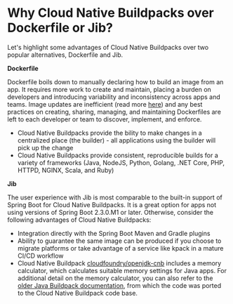 # Why Cloud Native Buildpacks over Dockerfile or Jib?

Let's highlight some advantages of Cloud Native Buildpacks over two popular alternatives, Dockerfile and Jib.

**Dockerfile**

Dockerfile boils down to manually declaring how to build an image from an app. It requires more work to create and maintain, placing a burden on developers and introducing variability and inconsistency across apps and teams. Image updates are inefficient (read more [here](https://spring.io/blog/2020/01/27/creating-docker-images-with-spring-boot-2-3-0-m1)) and any best practices on creating, sharing, managing, and maintaining Dockerfiles are left to each developer or team to discover, implement, and enforce.

- Cloud Native Buildpacks provide the bility to make changes in a centralized place (the builder) - all applications using the builder will pick up the change
- Cloud Native Buildpacks provide consistent, reproducible builds for a variety of frameworks (Java, NodeJS, Python, Golang, .NET Core, PHP, HTTPD, NGINX, Scala, and Ruby)

**Jib**

The user experience with Jib is most comparable to the built-in support of Spring Boot for Cloud Native Buildpacks. It is a great option for apps not using versions of Spring Boot 2.3.0.M1 or later. Otherwise, consider the following advantages of Cloud Native Buildpacks:

- Integration directly with the Spring Boot Maven and Gradle plugins
- Ability to guarantee the same image can be produced if you choose to migrate platforms or take advantage of a service like kpack in a mature CI/CD workflow
- Cloud Native Buildpack [cloudfoundry/openjdk-cnb](https://github.com/cloudfoundry/openjdk-cnb) includes a memory calculator, which calculates suitable memory settings for Java apps. For additional detail on the memory calculator, you can also refer to the [older Java Buildpack documentation](https://github.com/cloudfoundry/java-buildpack-memory-calculator), from which the code was ported to the Cloud Native Buildpack code base.